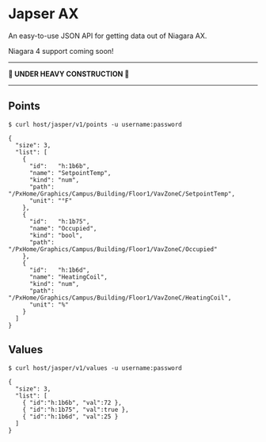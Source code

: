 # Japser AX

An easy-to-use JSON API for getting data out of Niagara AX.

Niagara 4 support coming soon!

---

**🚧 UNDER HEAVY CONSTRUCTION 🚧**

---

## Points

    $ curl host/jasper/v1/points -u username:password

    {
      "size": 3,
      "list": [
        {
          "id":   "h:1b6b",
          "name": "SetpointTemp",
          "kind": "num",
          "path": "/PxHome/Graphics/Campus/Building/Floor1/VavZoneC/SetpointTemp",
          "unit": "°F"
        },
        {
          "id":   "h:1b75",
          "name": "Occupied",
          "kind": "bool",
          "path": "/PxHome/Graphics/Campus/Building/Floor1/VavZoneC/Occupied"
        },
        {
          "id":   "h:1b6d",
          "name": "HeatingCoil",
          "kind": "num",
          "path": "/PxHome/Graphics/Campus/Building/Floor1/VavZoneC/HeatingCoil",
          "unit": "%"
        }
      ]
    }

## Values

    $ curl host/jasper/v1/values -u username:password

    {
      "size": 3,
      "list": [
        { "id":"h:1b6b", "val":72 },
        { "id":"h:1b75", "val":true },
        { "id":"h:1b6d", "val":25 }
      ]
    }
